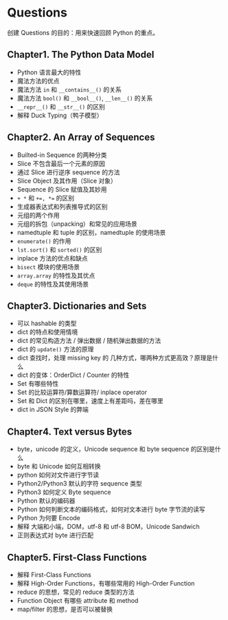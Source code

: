 # Questions

创建 Questions 的目的：用来快速回顾 Python 的重点。

## Chapter1. The Python Data Model

* Python 语言最大的特性
* 魔法方法的优点
* 魔法方法 `in` 和 `__contains__()` 的关系
* 魔法方法 `bool()` 和 `__bool__()`,  `__len__()` 的关系
* `__repr__()` 和 `__str__()` 的区别
* 解释 Duck Typing（鸭子模型）

## Chapter2. An Array of Sequences

* Builted-in Sequence 的两种分类
* Slice 不包含最后一个元素的原因
* 通过 Slice 进行逆序 sequence 的方法
* Slice Object 及其作用（Slice 对象）
* Sequence 的 Slice 赋值及其妙用
* `+ *` 和 `+=, *=` 的区别
* 生成器表达式和列表推导式的区别
* 元组的两个作用
* 元组的拆包（unpacking）和常见的应用场景
* namedtuple 和 tuple 的区别，namedtuple 的使用场景
* `enumerate()` 的作用
* `lst.sort()` 和 `sorted()` 的区别
* inplace 方法的优点和缺点
* `bisect` 模块的使用场景
* `array.array` 的特性及其优点
* `deque` 的特性及其使用场景

## Chapter3. Dictionaries and Sets

* 可以 hashable 的类型
* dict 的特点和使用情境
* dict 的常见构造方法 / 弹出数据 / 随机弹出数据的方法
* dict 的 `update()` 方法的原理
* dict 查找时，处理 missing key 的 几种方式，哪两种方式更高效？原理是什么
* dict 的变体：OrderDict / Counter 的特性
* Set 有哪些特性
* Set 的比较运算符/算数运算符/ inplace operator
* Set 和 Dict 的区别在哪里，速度上有差距吗，差在哪里
* dict in JSON Style 的弊端

## Chapter4. Text versus Bytes

* byte，unicode 的定义，Unicode sequence 和 byte sequence 的区别是什么
* byte 和 Unicode 如何互相转换
* python 如何对文件进行字节读
* Python2/Python3 默认的字符 sequence 类型
* Python3 如何定义 Byte sequence
* Python 默认的编码器
* Python 如何判断文本的编码格式，如何对文本进行 byte 字节流的读写
* Python 为何要 Encode
* 解释 大端和小端，DOM，utf-8 和 utf-8 BOM，Unicode Sandwich
* 正则表达式对 byte 进行匹配

## Chapter5. First-Class Functions

* 解释 First-Class Functions
* 解释 High-Order Functions，有哪些常用的 High-Order Function
* reduce 的思想，常见的 reduce 类型的方法
* Function Object 有哪些 attribute 和 method
* map/filter 的思想，是否可以被替换

